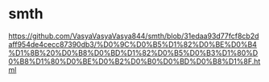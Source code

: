 #  smth
https://github.com/VasyaVasyaVasya844/smth/blob/31edaa93d77fcf8cb2daff954de4cecc87390db3/%D0%9C%D0%B5%D1%82%D0%BE%D0%B4%D1%8B%20%D0%B8%D0%BD%D1%82%D0%B5%D0%B3%D1%80%D0%B8%D1%80%D0%BE%D0%B2%D0%B0%D0%BD%D0%B8%D1%8F.html
